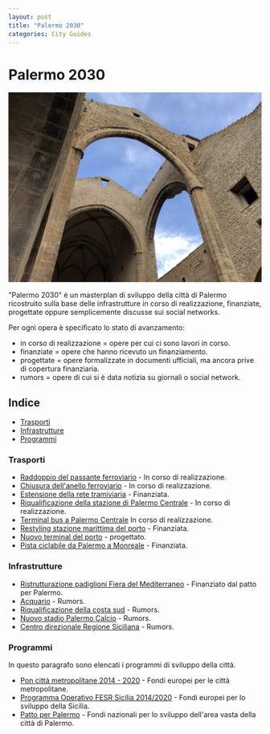 ```yaml
---
layout: post
title: "Palermo 2030"
categories: City Guides
---
```


# Palermo 2030

![Spasimo](https://raw.githubusercontent.com/marcofromsicily/blog/master/images/archi-spasimo.jpg)

"Palermo 2030" è un masterplan di sviluppo della città di Palermo ricostruito sulla base delle infrastrutture in corso di realizzazione, finanziate, progettate oppure semplicemente discusse sui social networks.  

Per ogni opera è specificato lo stato di avanzamento: 

- in corso di realizzazione = opere per cui ci sono lavori in corso.
- finanziate = opere che hanno ricevuto un finanziamento.
- progettate = opere formalizzate in documenti ufficiali, ma ancora prive di copertura finanziaria.
- rumors = opere di cui si è data notizia su giornali o social network.

## Indice

* [Trasporti](#trasporti)
* [Infrastrutture](#infrastrutture)
* [Programmi](#programmi)

### Trasporti

* [Raddoppio del passante ferroviario](https://it.wikipedia.org/wiki/Passante_ferroviario_di_Palermo) - In corso di realizzazione.
* [Chiusura dell'anello ferroviario](https://www.comune.palermo.it/grandi_opere_anello.php) - In corso di realizzazione. 
* [Estensione della rete tramiviaria](https://www.concorsotrampalermo.concorrimi.it/) - Finanziata.
* [Riqualificazione della stazione di Palermo Centrale](http://www.grandistazioni.it/cms/v/index.jsp?vgnextoid=45ec32a49adea110VgnVCM1000003f16f90aRCRD) - In corso di realizzazione.
* [Terminal bus a Palermo Centrale](http://palermo.mobilita.org/tag/terminal-bus/) In corso di realizzazione.
* [Restyling stazione marittima del porto](https://www.facebook.com/Palermo.Mobilita/videos/282398275700939/) - Finanziata.
* [Nuovo terminal del porto](https://www.facebook.com/Palermo.Mobilita/videos/282398275700939/) - progettato.
* [Pista ciclabile da Palermo a Monreale](https://www.concorsogreenwaypamonreale.concorrimi.it/) - Finanziata.

### Infrastrutture

* [Ristrutturazione padiglioni Fiera del Mediterraneo](https://www.comune.palermo.it/js/server/uploads/_29042016194414.pdf) - Finanziato dal patto per Palermo.
* [Acquario](https://www.blogsicilia.it/palermo/nascera-un-acquario-a-palermo-torna-in-auge-lidea-da-10-milioni-di-euro-di-investimento-per-il-turismo/429452/) - Rumors.
* [Riqualificazione della costa sud](http://palermo.mobilita.org/tag/costa-sud/) - Rumors.
* [Nuovo stadio Palermo Calcio](https://youtu.be/FekmxLjxSvU) - Rumors.
* [Centro direzionale Regione Siciliana](http://gds.it/2018/03/19/regione-progetto-da-280-milioni-per-un-mega-centro-direzionale-a-palermo_820536/) - Rumors.

### Programmi

In questo paragrafo sono elencati i programmi di sviluppo della città.

* [Pon città metropolitane 2014 - 2020](http://www.ponmetro.it/home/ecosistema/viaggio-nei-cantieri-pon-metro/pon-metro-palermo/) - Fondi europei per le città metropolitane.
* [Programma Operativo FESR Sicilia 2014/2020](https://www.euroinfosicilia.it/) - Fondi europei per lo sviluppo della Sicilia.
* [Patto per Palermo](http://www.governo.it/sites/governo.it/files/20160430_Patto_Palermo-Scheda_interventi.pdf) - Fondi nazionali per lo sviluppo dell'area vasta della città di Palermo.
